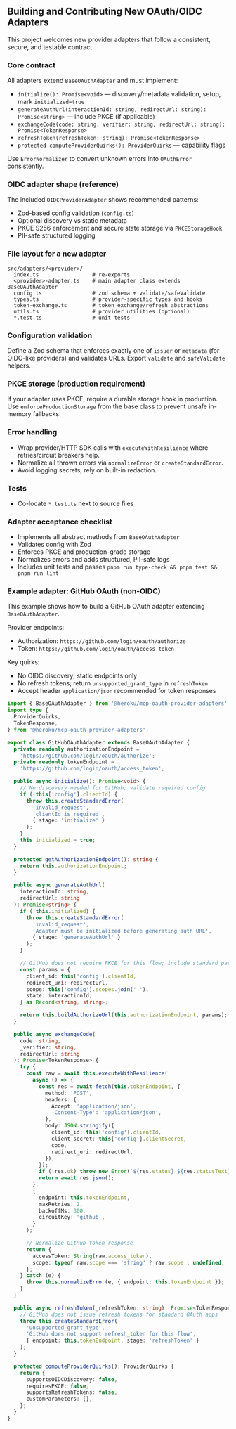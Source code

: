 ## Building and Contributing New OAuth/OIDC Adapters

This project welcomes new provider adapters that follow a consistent, secure,
and testable contract.

### Core contract

All adapters extend `BaseOAuthAdapter` and must implement:

- `initialize(): Promise<void>` — discovery/metadata validation, setup, mark
  `initialized=true`
- `generateAuthUrl(interactionId: string, redirectUrl: string): Promise<string>`
  — include PKCE (if applicable)
- `exchangeCode(code: string, verifier: string, redirectUrl: string): Promise<TokenResponse>`
- `refreshToken(refreshToken: string): Promise<TokenResponse>`
- `protected computeProviderQuirks(): ProviderQuirks` — capability flags

Use `ErrorNormalizer` to convert unknown errors into `OAuthError` consistently.

### OIDC adapter shape (reference)

The included `OIDCProviderAdapter` shows recommended patterns:

- Zod-based config validation (`config.ts`)
- Optional discovery vs static metadata
- PKCE S256 enforcement and secure state storage via `PKCEStorageHook`
- PII-safe structured logging

### File layout for a new adapter

```
src/adapters/<provider>/
  index.ts                 # re-exports
  <provider>-adapter.ts    # main adapter class extends BaseOAuthAdapter
  config.ts                # zod schema + validate/safeValidate
  types.ts                 # provider-specific types and hooks
  token-exchange.ts        # token exchange/refresh abstractions
  utils.ts                 # provider utilities (optional)
  *.test.ts                # unit tests
```

### Configuration validation

Define a Zod schema that enforces exactly one of `issuer` or `metadata` (for
OIDC-like providers) and validates URLs. Export `validate` and `safeValidate`
helpers.

### PKCE storage (production requirement)

If your adapter uses PKCE, require a durable storage hook in production. Use
`enforceProductionStorage` from the base class to prevent unsafe in-memory
fallbacks.

### Error handling

- Wrap provider/HTTP SDK calls with `executeWithResilience` where
  retries/circuit breakers help.
- Normalize all thrown errors via `normalizeError` or `createStandardError`.
- Avoid logging secrets; rely on built-in redaction.

### Tests

- Co-locate `*.test.ts` next to source files

### Adapter acceptance checklist

- Implements all abstract methods from `BaseOAuthAdapter`
- Validates config with Zod
- Enforces PKCE and production-grade storage
- Normalizes errors and adds structured, PII-safe logs
- Includes unit tests and passes
  `pnpm run type-check && pnpm test && pnpm run lint`

### Example adapter: GitHub OAuth (non-OIDC)

This example shows how to build a GitHub OAuth adapter extending
`BaseOAuthAdapter`.

Provider endpoints:

- Authorization: `https://github.com/login/oauth/authorize`
- Token: `https://github.com/login/oauth/access_token`

Key quirks:

- No OIDC discovery; static endpoints only
- No refresh tokens; return `unsupported_grant_type` in `refreshToken`
- Accept header `application/json` recommended for token responses

```ts
import { BaseOAuthAdapter } from '@heroku/mcp-oauth-provider-adapters';
import type {
  ProviderQuirks,
  TokenResponse,
} from '@heroku/mcp-oauth-provider-adapters';

export class GitHubOAuthAdapter extends BaseOAuthAdapter {
  private readonly authorizationEndpoint =
    'https://github.com/login/oauth/authorize';
  private readonly tokenEndpoint =
    'https://github.com/login/oauth/access_token';

  public async initialize(): Promise<void> {
    // No discovery needed for GitHub; validate required config
    if (!this['config'].clientId) {
      throw this.createStandardError(
        'invalid_request',
        'clientId is required',
        { stage: 'initialize' }
      );
    }
    this.initialized = true;
  }

  protected getAuthorizationEndpoint(): string {
    return this.authorizationEndpoint;
  }

  public async generateAuthUrl(
    interactionId: string,
    redirectUrl: string
  ): Promise<string> {
    if (!this.initialized) {
      throw this.createStandardError(
        'invalid_request',
        'Adapter must be initialized before generating auth URL',
        { stage: 'generateAuthUrl' }
      );
    }

    // GitHub does not require PKCE for this flow; include standard params
    const params = {
      client_id: this['config'].clientId,
      redirect_uri: redirectUrl,
      scope: this['config'].scopes.join(' '),
      state: interactionId,
    } as Record<string, string>;

    return this.buildAuthorizeUrl(this.authorizationEndpoint, params);
  }

  public async exchangeCode(
    code: string,
    _verifier: string,
    redirectUrl: string
  ): Promise<TokenResponse> {
    try {
      const raw = await this.executeWithResilience(
        async () => {
          const res = await fetch(this.tokenEndpoint, {
            method: 'POST',
            headers: {
              Accept: 'application/json',
              'Content-Type': 'application/json',
            },
            body: JSON.stringify({
              client_id: this['config'].clientId,
              client_secret: this['config'].clientSecret,
              code,
              redirect_uri: redirectUrl,
            }),
          });
          if (!res.ok) throw new Error(`${res.status} ${res.statusText}`);
          return await res.json();
        },
        {
          endpoint: this.tokenEndpoint,
          maxRetries: 2,
          backoffMs: 300,
          circuitKey: 'github',
        }
      );

      // Normalize GitHub token response
      return {
        accessToken: String(raw.access_token),
        scope: typeof raw.scope === 'string' ? raw.scope : undefined,
      };
    } catch (e) {
      throw this.normalizeError(e, { endpoint: this.tokenEndpoint });
    }
  }

  public async refreshToken(_refreshToken: string): Promise<TokenResponse> {
    // GitHub does not issue refresh tokens for standard OAuth apps
    throw this.createStandardError(
      'unsupported_grant_type',
      'GitHub does not support refresh_token for this flow',
      { endpoint: this.tokenEndpoint, stage: 'refreshToken' }
    );
  }

  protected computeProviderQuirks(): ProviderQuirks {
    return {
      supportsOIDCDiscovery: false,
      requiresPKCE: false,
      supportsRefreshTokens: false,
      customParameters: [],
    };
  }
}
```
